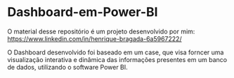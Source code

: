# Dashboard-em-Power-BI

O material desse repositório é um projeto desenvolvido por mim: https://www.linkedin.com/in/henrique-bragada-6a5967222/

O Dashboard desenvolvido foi baseado em um case, que visa forncer uma visualização interativa e dinâmica das informações presentes em um banco de dados, utilizando o software Power BI.

